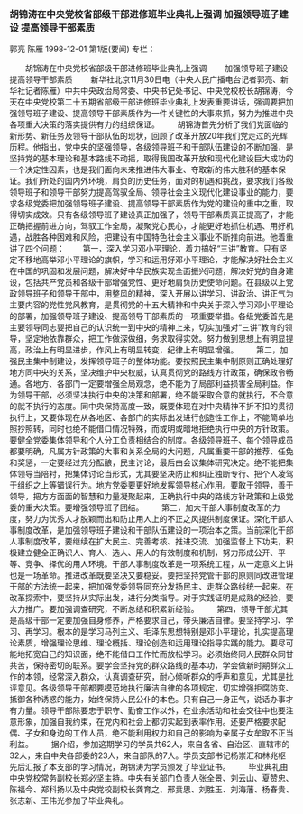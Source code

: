 ### 胡锦涛在中央党校省部级干部进修班毕业典礼上强调  加强领导班子建设  提高领导干部素质
郭亮  陈雁
1998-12-01
第1版(要闻)
专栏：

　　胡锦涛在中央党校省部级干部进修班毕业典礼上强调
　　加强领导班子建设  提高领导干部素质
　　新华社北京11月30日电（中央人民广播电台记者郭亮、新华社记者陈雁）中共中央政治局常委、中央书记处书记、中央党校校长胡锦涛，今天在中央党校第二十五期省部级干部进修班毕业典礼上发表重要讲话，强调要把加强领导班子建设、提高领导干部素质作为一件关键性的大事来抓，努力为推进中央各项重大决策的落实提供有力的组织保证。
　　胡锦涛首先分析了我们党面临的新形势、新任务及领导干部队伍的现状，回顾了改革开放20年我们党走过的光辉历程。他指出，党中央的坚强领导，各级领导班子和干部队伍建设的不断加强，是坚持党的基本理论和基本路线不动摇，取得我国改革开放和现代化建设巨大成功的一个决定性因素，也是我们面向未来推进伟大事业、夺取新的伟大胜利的基本保证。我们所处的国内外环境，肩负的历史任务，面对的机遇和挑战，要求我们各级领导班子和领导干部努力提高驾驭全局、领导社会主义现代化建设事业的能力，要求各级党委把加强领导班子建设、提高领导干部素质作为党的建设的重中之重，取得切实成效。只有各级领导班子建设真正加强了，领导干部素质真正提高了，才能正确把握前进方向，驾驭工作全局，凝聚党心民心，才能更好地抓住机遇、用好机遇，战胜各种困难和风险，把建设有中国特色社会主义事业不断推向前进。他着重讲了四个问题：
　　第一，深入学习邓小平理论，着力搞好“三讲”教育。只有坚定不移地高举邓小平理论的旗帜，学习和运用好邓小平理论，才能解决好社会主义在中国的巩固和发展问题，解决好中华民族实现全面振兴问题，解决好党的自身建设，包括共产党员和各级干部增强党性、更好地肩负历史使命问题。在县级以上党政领导班子和领导干部中，用整风的精神，深入开展以讲学习、讲政治、讲正气为主要内容的党性党风教育，是贯彻党的十五大精神和中央关于深入学习邓小平理论的部署，加强领导班子建设、提高领导干部素质的一项重要举措。各级党委首先是主要领导同志要把自己的认识统一到中央的精神上来，切实加强对“三讲”教育的领导，坚定地依靠群众，把工作做深做细，务求取得实效。努力做到思想上有明显提高，政治上有明显进步，作风上有明显转变，纪律上有明显增强。
　　第二，加强民主集中制建设，发挥领导班子的整体功能。要按照民主集中制原则正确处理好地方同中央的关系，坚决维护中央权威，认真贯彻党的路线方针政策，确保政令畅通。各地方、各部门一定要增强全局观念，绝不能为了局部利益损害全局利益。作为领导干部，必须坚决执行中央的决策和部署，绝不能采取合意的就执行，不合意的就不执行的态度。同中央保持高度一致，既要体现在对中央精神不折不扣的贯彻执行上，又要体现在从各地区、各部门的实际出发进行创造性工作上，不能简单地照抄照转，同时也绝不能借口情况特殊，而或明或暗地拒绝执行中央的方针政策。要健全党委集体领导和个人分工负责相结合的制度。各级领导班子、每个领导成员都要明确，凡属方针政策的大事和关系全局的大问题，凡属重要干部的推荐、任免和奖惩，一定要经过充分酝酿，民主讨论，最后由会议集体研究决定。绝不能把集体领导当陪衬，把集体讨论当形式，尤其要坚决防止和纠正独断专行、把个人凌驾于组织之上等错误行为。地方党委要更好地发挥领导核心作用。要敢于领导，善于领导，把方方面面的智慧和力量凝聚起来，正确执行中央的路线方针政策和上级党委的重大决策。要增强领导班子团结。
　　第三，加大干部人事制度改革的力度，努力为优秀人才脱颖而出和防止用人上的不正之风提供制度保证。深化干部人事制度改革，是加强领导班子建设和干部队伍建设的一项治本之策。当前深化干部人事制度改革，要继续在扩大民主、完善考核、推进交流、加强监督上下功夫，积极建立健全正确识人、育人、选人、用人的有效制度和机制，努力形成公开、平等、竞争、择优的用人环境。干部人事制度改革是一项系统工程，从一定意义上讲也是一场革命。推进改革既要坚决又要稳妥。要把坚持党管干部的原则同改进管理干部的方法统一起来，把加强党委领导同充分发扬民主、走群众路线统一起来。在改革探索中，要坚持从实际出发，进行分类指导。对于实践证明是成熟的经验，要大力推广。要加强调查研究，不断总结和积累新经验。
　　第四，领导干部尤其是高级干部一定要加强自身修养，严格要求自己，带头廉洁自律。要坚持学习、学习、再学习。根本的是学习马列主义、毛泽东思想特别是邓小平理论，扎实提高理论素质，增强理论思维、理论概括、理论创造和运用理论指导实践的能力。要尽可能地拓宽自己的知识面，绝不能借口工作忙而放松学习。必须始终同人民群众同甘共苦，保持密切的联系。要学会坚持党的群众路线的基本功，学会做新时期群众工作的本领，经常深入群众，认真调查研究，耐心倾听群众的呼声和意见，尤其是批评意见。各级领导干部都要模范地执行廉洁自律的各项规定，切实增强拒腐防变、抵御各种诱惑的能力，始终保持人民公仆的本色。只有自己一身正气，说话办事才有力量。领导干部除要忠于职守、勤奋工作以外，在业余活动和社会交往中也要注意形象，加强自我约束，在党内和社会上都切实起到表率作用。还要严格要求配偶、子女和身边的工作人员，绝不能利用权力和自己的影响为亲属子女牟取不正当利益。
　　据介绍，参加这期学习的学员共62人，来自各省、自治区、直辖市的32人，来自中央各部委的23人，来自部队的7人。学员支部书记杨崇汇和林兆枢先后汇报了本支部的学习情况，胡锦涛为学员颁发了毕业证书。
　　毕业典礼由中央党校常务副校长郑必坚主持。中央有关部门负责人张全景、刘云山、夏赞忠、陈福今、郑科扬以及中央党校副校长龚育之、邢贲思、刘胜玉、刘海藩、杨春贵、张志新、王伟光参加了毕业典礼。
